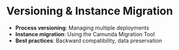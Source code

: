 # Versioning & Instance Migration

- **Process versioning**: Managing multiple deployments
- **Instance migration**: Using the Camunda Migration Tool
- **Best practices**: Backward compatibility, data preservation
